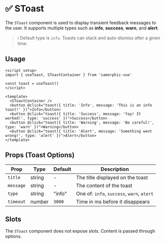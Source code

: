 # ✅ SToast

The `SToast` component is used to display transient feedback messages to the user. It supports multiple types such as **info**, **success**, **warn**, and **alert**.

> ℹ️ Default type is `info`. Toasts can stack and auto-dismiss after a given time.

## Usage

```vue
<script setup>
import { useToast, SToastContainer } from 'samorphic-vue'

const toast = useToast()
</script>

<template>
  <SToastContainer />
  <button @click="toast({ title: 'Info', message: 'This is an info toast!' })">Info</button>
  <button @click="toast({ title: 'Success', message: 'Yay! It worked!', type: 'success' })">Success</button>
  <button @click="toast({ title: 'Warning', message: 'Be careful!', type: 'warn' })">Warning</button>
  <button @click="toast({ title: 'Alert', message: 'Something went wrong!', type: 'alert' })">Alert</button>
</template>
```

## Props (Toast Options)

| Prop     | Type     | Default  | Description                       |
|----------|----------|----------|-----------------------------------|
| `title`  | string   | -        | The title displayed on the toast |
| `message`| string   | -        | The content of the toast         |
| `type`   | string   | "info"   | One of: `info`, `success`, `warn`, `alert` |
| `timeout`| number   | `3000`   | Time in ms before it disappears  |

## Slots

The `SToast` component does not expose slots. Content is passed through options.
